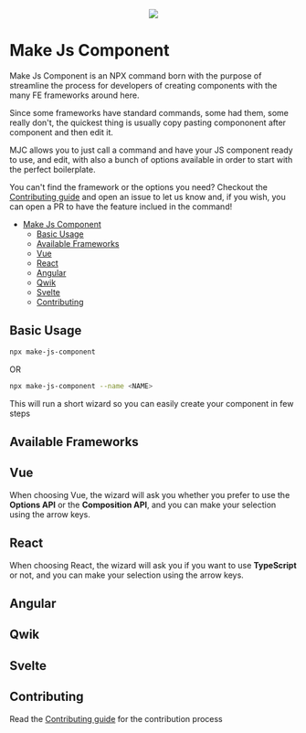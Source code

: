<p align="center">
   <img src="https://github.com/Giuliano1993/make-js-component/assets/12759050/bedcd81f-431b-4699-9771-ba5c237ec68f" />
</p>

# Make Js Component

Make Js Component is an NPX command born with the purpose of streamline the process for developers of creating components with the many FE frameworks around here.

Since some frameworks have standard commands, some had them, some really don't, the quickest thing is usually copy pasting compononent after component and then edit it.

MJC allows you to just call a command and have your JS component ready to use, and edit, with also a bunch of options available in order to start with the perfect boilerplate.

You can't find the framework or the options you need? Checkout the [Contributing guide](./CONTRIBUTING.md) and open an issue to let us know and, if you wish, you can open a PR to have the feature inclued in the command!

- [Make Js Component](#make-js-component)
  - [Basic Usage](#basic-usage)
  - [Available Frameworks](#available-frameworks)
  - [Vue](#vue)
  - [React](#react)
  - [Angular](#angular)
  - [Qwik](#qwik)
  - [Svelte](#svelte)
  - [Contributing](#contributing)

## Basic Usage

```bash
npx make-js-component
```

OR

```bash
npx make-js-component --name <NAME>
```

This will run a short wizard so you can easily create your component in few steps

## Available Frameworks

## Vue

When choosing Vue, the wizard will ask you whether you prefer to use the **Options API** or the **Composition API**, and you can make your selection using the arrow keys.

## React

When choosing React, the wizard will ask you if you want to use **TypeScript** or not, and you can make your selection using the arrow keys.

## Angular


## Qwik


## Svelte

## Contributing

Read the [Contributing guide](./CONTRIBUTING.md) for the contribution process
